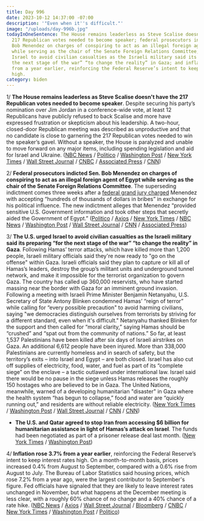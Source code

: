 ```yaml
---
title: Day 996
date: 2023-10-12 14:37:00 -07:00
description: '"Even when it''s difficult."'
image: "/uploads/day-996b.jpg"
todayInOneSentence: The House remains leaderless as Steve Scalise doesn't have the
  217 Republican votes needed to become speaker; federal prosecutors indicted Sen.
  Bob Menendez on charges of conspiring to act as an illegal foreign agent of Egypt
  while serving as the chair of the Senate Foreign Relations Committee; the U.S. urged
  Israel to avoid civilian casualties as the Israeli military said its preparing “for
  the next stage of the war” “to change the reality” in Gaza; and inflation rose 3.7%
  from a year earlier, reinforcing the Federal Reserve’s intent to keep interest rates
  high.
category: biden
---
```


1/ **The House remains leaderless as Steve Scalise doesn't have the 217 Republican votes needed to become speaker**. Despite securing his party’s nomination over Jim Jordan in a conference-wide vote, at least 12 Republicans have publicly refused to back Scalise and more have expressed frustration or skepticism about his leadership. A two-hour, closed-door Republican meeting was described as unproductive and that no candidate is close to garnering the 217 Republican votes needed to win the speaker’s gavel. Without a speaker, the House is paralyzed and unable to move forward on any major items, including spending legislation and aid for Israel and Ukraine. ([NBC News](https://www.nbcnews.com/politics/congress/live-blog/house-speaker-live-updates-steve-scalise-rcna119971) / [Politico](https://www.politico.com/live-updates/2023/10/12/congress/more-frustrations-00121251) / [Washington Post](https://www.washingtonpost.com/politics/2023/10/12/house-speaker-vote/) / [New York Times](https://www.nytimes.com/2023/10/12/us/politics/scalise-jordan-house-speaker.html) / [Wall Street Journal](https://www.wsj.com/politics/policy/steve-scalise-struggles-to-build-support-for-house-speaker-post-99be48e6) / [CNBC](https://www.cnbc.com/2023/10/12/steve-scalise-does-not-appear-to-have-votes-to-become-speaker-as-gop-remains-divided.html) / [Associated Press](https://apnews.com/article/kevin-mccarthy-ousted-speaker-jordan-scalise-1492ca6b58604c51186015c23f7efccd) / [CNN](https://www.cnn.com/2023/10/12/politics/steve-scalise-speaker-fight/index.html))

2/ **Federal prosecutors indicted Sen. Bob Menendez on charges of conspiring to act as an illegal foreign agent of Egypt while serving as the chair of the Senate Foreign Relations Committee**. The superseding indictment comes three weeks after a [federal grand jury charged](https://whatthefuckjusthappenedtoday.com/2023/09/25/day-979/#3-democratic-sen-bob-menendez-refuse) Menendez with accepting “hundreds of thousands of dollars in bribes” in exchange for his political influence. The new indictment alleges that Menendez “provided sensitive U.S. Government information and took other steps that secretly aided the Government of Egypt.” ([Politico](https://www.politico.com/news/2023/10/12/menendez-accused-of-acting-as-foreign-agent-for-egypt-while-helming-senate-foreign-relations-committee-00121225) / [Axios](https://www.axios.com/2023/10/12/bob-menendez-charged-foreign-agent-doj) / [New York Times](https://www.nytimes.com/2023/10/12/nyregion/robert-menendez-foreign-agent-charge.html) / [NBC News](https://www.nbcnews.com/politics/congress/sen-bob-menendez-faces-new-charges-accusing-working-foreign-government-rcna120136) / [Washington Post](https://www.washingtonpost.com/national-security/2023/10/12/senator-menendez-fara-new-indictment-egypt/) / [Wall Street Journal](https://www.wsj.com/us-news/law/sen-bob-menendez-indicted-on-new-charge-of-aiding-egypt-bea4d017) / [CNN](https://www.cnn.com/2023/10/12/politics/bob-menendez-superseding-indictment-foreign-agent/index.html) / [Associated Press](https://apnews.com/article/bob-menendez-indictment-c1850764b8ce7c613fc50f0e4f495e87))

3/ **The U.S. urged Israel to avoid civilian casualties as the Israeli military said its preparing “for the next stage of the war” “to change the reality” in Gaza**. Following Hamas’ terror attacks, which have killed more than 1,200 people, Israeli military officials said they're now ready to "go on the offense" within Gaza. Israeli officials said they plan to capture or kill all of Hamas’s leaders, destroy the group’s militant units and underground tunnel network, and make it impossible for the terrorist organization to govern Gaza. The country has called up 360,000 reservists, who have started massing near the border with Gaza for an imminent ground invasion. Following a meeting with Israeli Prime Minister Benjamin Netanyahu, U.S. Secretary of State Antony Blinken condemned Hamas’ “reign of terror” while calling for “every possible precaution" to avoid harming civilians, saying "we democracies distinguish ourselves from terrorists by striving for a different standard, even when it's difficult." Netanyahu thanked Blinken for the support and then called for “moral clarity,” saying Hamas should be “crushed” and “spat out from the community of nations.” So far, at least 1,537 Palestinians have been killed after six days of Israeli airstrikes on Gaza. An additional 6,612 people have been injured. More than 338,000 Palestinians are currently homeless and in search of safety, but the territory’s exits – into Israel and Egypt – are both closed. Israel has also cut off supplies of electricity, food, water, and fuel as part of its “complete siege” on the enclave – a tactic outlawed under international law. Israel said there would be no pause in the siege unless Hamas releases the roughly 150 hostages who are believed to be in Gaza. The United Nations, meanwhile, warned of a developing humanitarian "disaster" in Gaza where the health system “has begun to collapse,” food and water are “quickly running out,” and residents are without reliable electricity. ([New York Times](https://www.nytimes.com/live/2023/10/12/world/israel-gaza-war-hamas) / [Washington Post](https://www.washingtonpost.com/world/2023/10/12/israel-seeks-end-hamas-gaza-war/) / [Wall Street Journal](https://www.wsj.com/world/middle-east/israel-aims-to-dismantle-hamas-as-blinken-tries-to-prevent-wider-war-55a434f1) / [CNN](https://www.cnn.com/middleeast/live-news/israel-news-hamas-war-10-12-23/index.html) / [CNN](https://www.cnn.com/2023/10/12/middleeast/israel-gaza-humanitarian-crisis-war-thursday-intl-hnk/index.html))

* **The U.S. and Qatar agreed to stop Iran from accessing $6 billion for humanitarian assistance in light of Hamas’s attack on Israel**. The funds had been negotiated as part of a prisoner release deal last month. ([New York Times](https://www.nytimes.com/2023/10/12/world/middleeast/us-qatar-iran-prisoner-deal.html) / [Washington Post](https://www.washingtonpost.com/business/2023/10/12/iran-oil-fund-us-israel/))

4/ **Inflation rose 3.7% from a year earlier**, reinforcing the Federal Reserve’s intent to keep interest rates high. On a month-to-month basis, prices increased 0.4% from August to September, compared with a 0.6% rise from August to July. The Bureau of Labor Statistics said housing prices, which rose 7.2% from a year ago, were the largest contributor to September's figure. Fed officials have signaled that they are likely to leave interest rates unchanged in November, but what happens at the December meeting is less clear, with a roughly 60% chance of no change and a 40% chance of a rate hike. ([NBC News](https://www.nbcnews.com/business/economy/inflation-september-2023-how-economy-looks-now-consumer-price-index-rcna119776) / [Axios](https://www.axios.com/2023/10/12/cpi-inflation-report-september-2023) / [Wall Street Journal](https://www.wsj.com/economy/central-banking/cpi-report-september-mild-inflation-862679f7) / [Bloomberg](https://www.bloomberg.com/news/articles/2023-10-12/us-core-cpi-posts-second-straight-monthly-increase-of-0-3?srnd=premium&sref=MIBMEEoj) / [CNBC](https://www.cnbc.com/2023/10/12/cpi-september-2023.html) / [New York Times](https://www.nytimes.com/live/2023/10/12/business/cpi-inflation-fed) / [Washington Post](https://www.washingtonpost.com/business/2023/10/12/cpi-inflation-fed-economy/) / [Politico](https://www.politico.com/news/2023/10/12/us-inflation-september-00121165))
